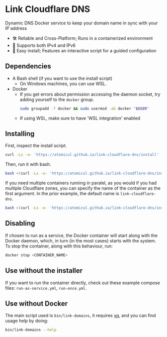 # Link Cloudflare DNS

Dynamic DNS Docker service to keep your domain name in sync with your IP address
* 🛠️ Reliable and Cross-Platform; Runs in a containerized environment
* 🔗 Supports both IPv4 and IPv6
* 🥱 Easy install; Features an interactive script for a guided configuration

## Dependencies
* A Bash shell (if you want to use the install script)
    - On Windows machines, you can use WSL.
* Docker
    - If you get errors about permission accessing the daemon socket,
      try adding yourself to the `docker` group.
       ```bash
       sudo groupadd -f docker && sudo usermod -aG docker "$USER"
       ```
    - If using WSL, make sure to have 'WSL integration' enabled

## Installing
First, inspect the install script.
```bash
curl -Ls -o- 'https://atomicul.github.io/link-cloudflare-dns/install' | less
```
Then, run it with bash.
```bash
bash <(curl -Ls -o- 'https://atomicul.github.io/link-cloudflare-dns/install')
```
If you need multiple containers running in paralel, as you would if you had
multiple Cloudflare zones, you can specify the name of the container as the
first argument. In the prior example, the default name is `link-cloudflare-dns`.
```bash
bash <(curl -Ls -o- 'https://atomicul.github.io/link-cloudflare-dns/install') <CONTAINER_NAME>
```
## Disabling
If chosen to run as a service, the Docker container will start along with
the Docker daemon, which, in turn (in the most cases) starts with the
system. To stop the container, along with this behaviour, run:
```bash
docker stop <CONTAINER_NAME>
```

## Use without the installer
If you want to run the container directly, check out these example
compose files: `run-as-service.yml`, `run-once.yml`.

## Use without Docker
The main script used is `bin/link-domains`, it requires [yq](https://github.com/mikefarah/yq),
and you can find usage help by doing:
```bash
bin/link-domains --help
```
